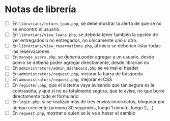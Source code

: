 # Notas de librería
* [ ] En `librarians/return_loan.php`, se debe mostrar la alerta de que se no se encontró el usuario.
* [ ] En `librarians/view_loans.php`, se debería tener también la opción de ver entregados o no entregados, no únicamente uno u otro.
* [ ] En `librarians/view_reservations.php`, al inicio se deberían listar todas las reservaciones
* [ ] En `manage_users.php`, se debería poder agregar a un usuario, desde admin se debería poder agregar directamente, desde librarian no
* [ ] En `administrators/admin_dashboard.php` se ve mal el header
* [ ] En `administrators/request.php`, mejorar la barra de búsqueda
* [ ] En `administrators/request.php`, mejorar el CSS
* [ ] En `register.php`, que el sistema vaya avisando que tan segura es la contraseña, y que si no es totalmente segura, que te avise, no que borre directamente todo el formulario
* [ ] En `login.php`, si se realizan más de tres envíos incorrectos, bloquear por tiempo creciente (primero 30 segundos, luego 1 minuto, luego 2,...)
* [ ] En `request.php`, mostrar a quien se le va a hacer el cambio 